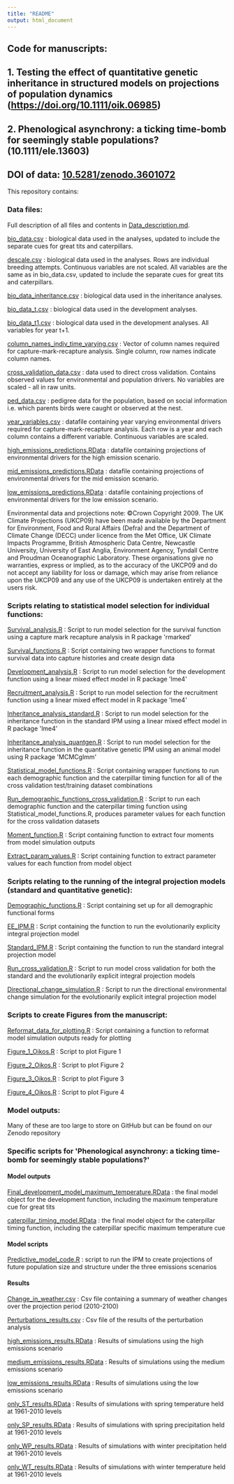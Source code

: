 ```yaml
---
title: "README"
output: html_document
---
```


## Code for manuscripts: 

## 1. Testing the effect of quantitative genetic inheritance in structured models on projections of population dynamics (https://doi.org/10.1111/oik.06985)

## 2. Phenological asynchrony: a ticking time-bomb for seemingly stable populations? (10.1111/ele.13603)

## DOI of data: [10.5281/zenodo.3601072](https://zenodo.org/record/3601072#.XhW8zRdKjUI)

This repository contains:

### Data files:

Full description of all files and contents in [Data_description.md](https://github.com/emilygsimmonds/Evolutionarily_Explicit_IPM/blob/master/Data_description.md).

[bio_data.csv](https://github.com/emilygsimmonds/Evolutionarily_Explicit_IPM/blob/master/bio_data.csv) : biological data used in the analyses, updated to include the separate cues for great tits and caterpillars. 

[descale.csv](https://github.com/emilygsimmonds/Evolutionarily_Explicit_IPM/blob/master/descale.csv) : biological data used in the analyses. Rows are individual breeding attempts. Continuous variables are not scaled. All variables are the same as in bio_data.csv, updated to include the separate cues for great tits and caterpillars.

[bio_data_inheritance.csv](https://github.com/emilygsimmonds/Evolutionarily_Explicit_IPM/blob/master/bio_data_inheritance.csv) : biological data used in the inheritance analyses. 

[bio_data_t.csv](https://github.com/emilygsimmonds/Evolutionarily_Explicit_IPM/blob/master/bio_data_t.csv) : biological data used in the development analyses.

[bio_data_t1.csv](https://github.com/emilygsimmonds/Evolutionarily_Explicit_IPM/blob/master/bio_data_t1.csv) : biological data used in the development analyses. All variables for year t+1.

[column_names_indiv_time_varying.csv](https://github.com/emilygsimmonds/Evolutionarily_Explicit_IPM/blob/master/column_names_indiv_time_varying.csv) : Vector of column names required for capture-mark-recapture analysis. Single column, row names indicate column names.

[cross_validation_data.csv](https://github.com/emilygsimmonds/Evolutionarily_Explicit_IPM/blob/master/cross_validation_data.csv) : data used to direct cross validation. Contains observed values for environmental and population drivers. No variables are scaled - all in raw units. 

[ped_data.csv](https://github.com/emilygsimmonds/Evolutionarily_Explicit_IPM/blob/master/ped_data.csv) : pedigree data for the population, based on social information i.e. which parents birds were caught or observed at the nest. 

[year_variables.csv](https://github.com/emilygsimmonds/Evolutionarily_Explicit_IPM/blob/master/year_variables.csv) : datafile containing year varying environmental drivers required for capture-mark-recapture analysis. Each row is a year and each column contains a different variable. Continuous variables are scaled. 

[high_emissions_predictions.RData](https://github.com/emilygsimmonds/Evolutionarily_Explicit_IPM/blob/master/high_emissions_predictions.RData) : datafile containing projections of environmental drivers for the high emission scenario.

[mid_emissions_predictions.RData](https://github.com/emilygsimmonds/Evolutionarily_Explicit_IPM/blob/master/mid_emissions_predictions.RData) : datafile containing projections of environmental drivers for the mid emission scenario.

[low_emissions_predictions.RData](https://github.com/emilygsimmonds/Evolutionarily_Explicit_IPM/blob/master/low_emissions_predictions.RData) : datafile containing projections of environmental drivers for the low emission scenario.

Environmental data and projections note: ©Crown Copyright 2009. The UK Climate Projections (UKCP09) have been made available by the Department for Environment, Food and Rural Affairs (Defra) and the Department of Climate Change (DECC) under licence from the Met
Office, UK Climate Impacts Programme, British Atmospheric Data Centre, Newcastle University, University of East Anglia,
Environment Agency, Tyndall Centre and Proudman Oceanographic Laboratory. These organisations give no warranties,
express or implied, as to the accuracy of the UKCP09 and do not accept any liability for loss or damage, which may arise
from reliance upon the UKCP09 and any use of the UKCP09 is undertaken entirely at the users risk.

### Scripts relating to statistical model selection for individual functions:

[Survival_analysis.R](https://github.com/emilygsimmonds/Evolutionarily_Explicit_IPM/blob/master/Survival_analysis.R) : Script to run model selection for the survival function using a capture mark recapture analysis in R package 'rmarked'

[Survival_functions.R](https://github.com/emilygsimmonds/Evolutionarily_Explicit_IPM/blob/master/Survival_functions.R) : Script containing two wrapper functions to format survival data into capture histories and create design data

[Development_analysis.R](https://github.com/emilygsimmonds/Evolutionarily_Explicit_IPM/blob/master/Development_analysis.R) : Script to run model selection for the development function using a linear mixed effect model in R package 'lme4'

[Recruitment_analysis.R](https://github.com/emilygsimmonds/Evolutionarily_Explicit_IPM/blob/master/Recruitment_analysis.R) : Script to run model selection for the recruitment function using a linear mixed effect model in R package 'lme4'

[Inheritance_analysis_standard.R](https://github.com/emilygsimmonds/Evolutionarily_Explicit_IPM/blob/master/Inheritance_analysis_standard.R) : Script to run model selection for the inheritance function in the standard IPM using a linear mixed effect model in R package 'lme4'

[Inheritance_analysis_quantgen.R](https://github.com/emilygsimmonds/Evolutionarily_Explicit_IPM/blob/master/Inheritance_analysis_quantgen.R) : Script to run model selection for the inheritance function in the quantitative genetic IPM using an animal model using R package 'MCMCglmm'

[Statistical_model_functions.R](https://github.com/emilygsimmonds/Evolutionarily_Explicit_IPM/blob/master/Statistical_model_functions.R) : Script containing wrapper functions to run each demographic function and the caterpillar timing function for all of the cross validation test/training dataset combinations

[Run_demographic_functions_cross_validation.R](https://github.com/emilygsimmonds/Evolutionarily_Explicit_IPM/blob/master/Run_demographic_functions_cross_validation.R) : Script to run each demographic function and the caterpillar timing function using Statistical_model_functions.R, produces parameter values for each function for the cross validation datasets

[Moment_function.R](https://github.com/emilygsimmonds/Cue_Identification/blob/master/bio_data.csv) : Script containing function to extract four moments from model simulation outputs

[Extract_param_values.R](https://github.com/emilygsimmonds/Evolutionarily_Explicit_IPM/blob/master/Extract_param_values.R) : Script containing function to extract parameter values for each function from model object

### Scripts relating to the running of the integral projection models (standard and quantitative genetic):

[Demographic_functions.R](https://github.com/emilygsimmonds/Evolutionarily_Explicit_IPM/blob/master/Demographic_functions.R) : Script containing set up for all demographic functional forms

[EE_IPM.R](https://github.com/emilygsimmonds/Evolutionarily_Explicit_IPM/blob/master/EE_IPM.R) : Script containing the function to run the evolutionarily explicity integral projection model 

[Standard_IPM.R](https://github.com/emilygsimmonds/Evolutionarily_Explicit_IPM/blob/master/Standard_IPM.R) : Script containing the function to run the standard integral projection model 

[Run_cross_validation.R](https://github.com/emilygsimmonds/Evolutionarily_Explicit_IPM/blob/master/Run_cross_validation.R) : Script to run model cross validation for both the standard and the evolutionarily explicit integral projection models

[Directional_change_simulation.R](https://github.com/emilygsimmonds/Evolutionarily_Explicit_IPM/blob/master/Directional_change_simulation.R) : Script to run the directional environmental change simulation for the evolutionarily explicit integral projection model

### Scripts to create Figures from the manuscript:

[Reformat_data_for_plotting.R](https://github.com/emilygsimmonds/Evolutionarily_Explicit_IPM/blob/master/Reformat_data_for_plotting.R) : Script containing a function to reformat model simulation outputs ready for plotting

[Figure_1_Oikos.R](https://github.com/emilygsimmonds/Evolutionarily_Explicit_IPM/blob/master/Figure_1_Oikos.R) : Script to plot Figure 1

[Figure_2_Oikos.R](https://github.com/emilygsimmonds/Evolutionarily_Explicit_IPM/blob/master/Figure_2_Oikos.R) : Script to plot Figure 2

[Figure_3_Oikos.R](https://github.com/emilygsimmonds/Evolutionarily_Explicit_IPM/blob/master/Figure_3_Oikos.R) : Script to plot Figure 3

[Figure_4_Oikos.R](https://github.com/emilygsimmonds/Evolutionarily_Explicit_IPM/blob/master/Figure_4_Oikos.R) : Script to plot Figure 4

### Model outputs:

Many of these are too large to store on GitHub but can be found on our Zenodo repository

### Specific scripts for 'Phenological asynchrony: a ticking time-bomb for seemingly stable populations?'

#### Model outputs

[Final_development_model_maximum_temperature.RData](https://github.com/emilygsimmonds/Evolutionarily_Explicit_IPM/blob/master/Final_development_model_maximum_temperature.RData) : the final model object for the development function, including the maximum temperature cue for great tits

[caterpillar_timing_model.RData](https://github.com/emilygsimmonds/Evolutionarily_Explicit_IPM/blob/master/caterpillar_timing_model.RData) : the final model object for the caterpillar timing function, including the caterpillar specific maximum temperature cue

#### Model scripts

[Predictive_model_code.R](https://github.com/emilygsimmonds/Evolutionarily_Explicit_IPM/blob/master/Predictive_model_code.R) : script to run the IPM to create projections of future population size and structure under the three emissions scenarios


#### Results

[Change_in_weather.csv](https://github.com/emilygsimmonds/Evolutionarily_Explicit_IPM/blob/master/Change_in_weather.csv) : Csv file containing a summary of weather changes over the projection period (2010-2100)

[Perturbations_results.csv](https://github.com/emilygsimmonds/Evolutionarily_Explicit_IPM/blob/master/Perturbations_results.csv) : Csv file of the results of the perturbation analysis

[high_emissions_results.RData](https://github.com/emilygsimmonds/Evolutionarily_Explicit_IPM/blob/master/high_emissions_results.RData) : Results of simulations using the high emissions scenario

[medium_emissions_results.RData](https://github.com/emilygsimmonds/Evolutionarily_Explicit_IPM/blob/master/medium_emissions_results.RData) : Results of simulations using the medium emissions scenario

[low_emissions_results.RData](https://github.com/emilygsimmonds/Evolutionarily_Explicit_IPM/blob/master/low_emissions_results.RData) : Results of simulations using the low emissions scenario

[only_ST_results.RData](https://github.com/emilygsimmonds/Evolutionarily_Explicit_IPM/blob/master/only_ST_results.RData) : Results of simulations with spring temperature held at 1961-2010 levels

[only_SP_results.RData](https://github.com/emilygsimmonds/Evolutionarily_Explicit_IPM/blob/master/only_SP_results.RData) : Results of simulations with spring precipitation held at 1961-2010 levels

[only_WP_results.RData](https://github.com/emilygsimmonds/Evolutionarily_Explicit_IPM/blob/master/only_WP_results.RData) : Results of simulations with winter precipitation held at 1961-2010 levels

[only_WT_results.RData](https://github.com/emilygsimmonds/Evolutionarily_Explicit_IPM/blob/master/only_WT_results.RData) : Results of simulations with winter temperature held at 1961-2010 levels

